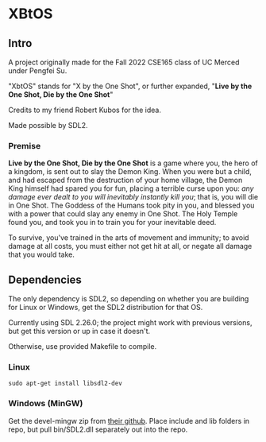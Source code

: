 # XBtOS
## Intro
A project originally made for the Fall 2022 CSE165 class of UC Merced under Pengfei Su.

"XbtOS" stands for "X by the One Shot", or further expanded, "**Live by the One Shot, Die by the One Shot**"

Credits to my friend Robert Kubos for the idea.

Made possible by SDL2.

### Premise
**Live by the One Shot, Die by the One Shot** is a game where you, the hero of a kingdom, is sent out to slay the Demon King.
When you were but a child, and had escaped from the destruction of your home village, the Demon King himself had spared you for fun, placing a terrible curse upon you: *any damage ever dealt to you will inevitably instantly kill you*; that is, you will die in One Shot.
The Goddess of the Humans took pity in you, and blessed you with a power that could slay any enemy in One Shot. The Holy Temple found you, and took you in to train you for your inevitable deed.

To survive, you've trained in the arts of movement and immunity; to avoid damage at all costs, you must either not get hit at all, or negate all damage that you would take.

## Dependencies
The only dependency is SDL2, so depending on whether you are building for Linux or Windows, get the SDL2 distribution for that OS.

Currently using SDL 2.26.0; the project might work with previous versions, but get this version or up in case it doesn't.

Otherwise, use provided Makefile to compile.

### Linux
`sudo apt-get install libsdl2-dev`

### Windows (MinGW)
Get the devel-mingw zip from [their github](https://github.com/libsdl-org/SDL/releases/tag/release-2.26.0).
Place include and lib folders in repo, but pull bin/SDL2.dll separately out into the repo.